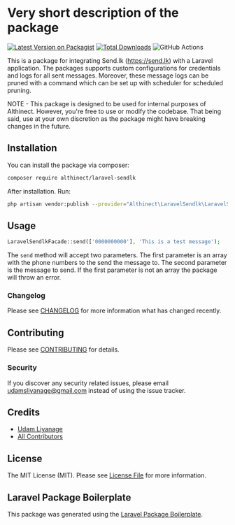 # Very short description of the package

[![Latest Version on Packagist](https://img.shields.io/packagist/v/althinect/laravel-sendlk.svg?style=flat-square)](https://packagist.org/packages/althinect/laravel-sendlk)
[![Total Downloads](https://img.shields.io/packagist/dt/althinect/laravel-sendlk.svg?style=flat-square)](https://packagist.org/packages/althinect/laravel-sendlk)
![GitHub Actions](https://github.com/althinect/laravel-sendlk/actions/workflows/main.yml/badge.svg)

This is a package for integrating Send.lk (https://send.lk) with a Laravel application. The packages supports custom configurations for credentials 
and logs for all sent messages. Moreover, these message logs can be pruned with a command which can be set up with scheduler for scheduled pruning. 

NOTE - This package is designed to be used for internal purposes of Althinect. However, you're free to use or modify the codebase. That being said, use at your
own discretion as the package might have breaking changes in the future.

## Installation

You can install the package via composer:

```bash
composer require althinect/laravel-sendlk
```

After installation. Run:

```bash
php artisan vendor:publish --provider="Althinect\LaravelSendlk\LaravelSendlkServiceProvider" --tag=config
```

## Usage

```php
LaravelSendlkFacade::send(['0000000000'], 'This is a test message');
```
The ```send``` method will accept two parameters. The first parameter is an array with the phone numbers to the send the message to. The second parameter is the message
to send. If the first parameter is not an array the package will throw an error. 

### Changelog

Please see [CHANGELOG](CHANGELOG.md) for more information what has changed recently.

## Contributing

Please see [CONTRIBUTING](CONTRIBUTING.md) for details.

### Security

If you discover any security related issues, please email udamsliyanage@gmail.com instead of using the issue tracker.

## Credits

-   [Udam Liyanage](https://github.com/althinect)
-   [All Contributors](../../contributors)

## License

The MIT License (MIT). Please see [License File](LICENSE.md) for more information.

## Laravel Package Boilerplate

This package was generated using the [Laravel Package Boilerplate](https://laravelpackageboilerplate.com).
